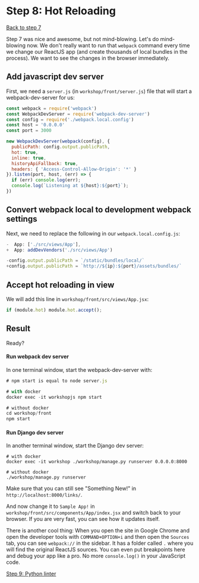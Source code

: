 # Step 8: Hot Reloading

[Back to step 7](https://gitlab.com/FedeG/django-react-workshop/tree/step7_use_the_bundle)

Step 7 was nice and awesome, but not mind-blowing. Let's do mind-blowing now.
We don't really want to run that `webpack` command every time we change our
ReactJS app (and create thousands of local bundles in the process). We want to
see the changes in the browser immediately.

## Add javascript dev server
First, we need a `server.js` (in `workshop/front/server.js`) file that will start a webpack-dev-server for us:

```javascript
const webpack = require('webpack')
const WebpackDevServer = require('webpack-dev-server')
const config = require('./webpack.local.config')
const host = '0.0.0.0'
const port = 3000

new WebpackDevServer(webpack(config), {
  publicPath: config.output.publicPath,
  hot: true,
  inline: true,
  historyApiFallback: true,
  headers: { 'Access-Control-Allow-Origin': '*' }
}).listen(port, host, (err) => {
  if (err) console.log(err);
  console.log(`Listening at ${host}:${port}`);
})
```

## Convert webpack local to development webpack settings
Next, we need to replace the following in our `webpack.local.config.js`:

```javascript
-  App: ['./src/views/App'],
+  App: addDevVendors('./src/views/App')

-config.output.publicPath = `/static/bundles/local/`
+config.output.publicPath = `http://${ip}:${port}/assets/bundles/`
```

## Accept hot reloading in view
We will add this line in `workshop/front/src/views/App.jsx`:
```javascript
if (module.hot) module.hot.accept();
```

## Result
Ready?

#### Run webpack dev server
In one terminal window, start the webpack-dev-server with:
```javascript
# npm start is equal to node server.js

# with docker
docker exec -it workshopjs npm start

# without docker
cd workshop/front
npm start
```

#### Run Django dev server
In another terminal window, start the Django dev server:
```
# with docker
docker exec -it workshop ./workshop/manage.py runserver 0.0.0.0:8000

# without docker
./workshop/manage.py runserver
```

Make sure that you can still see "Something New!" in `http://localhost:8000/links/`.

And now change it to `Sample App!` in `workshop/front/src/components/App/index.jsx` and
switch back to your browser. If you are very fast, you can see how it updates
itself.

There is another cool thing: When you open the site in Google Chrome and open
the developer tools with `COMMAND+OPTION+i` and then open the `Sources` tab,
you can see `webpack://` in the sidebar. It has a folder called `.` where you
will find the original ReactJS sources. You can even put breakpoints here and
debug your app like a pro. No more `console.log()` in your JavaScript code.

[Step 9: Python linter](https://gitlab.com/FedeG/django-react-workshop/tree/step9_python_linter)
